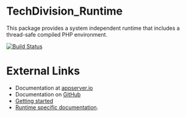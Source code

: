 # TechDivision_Runtime

This package provides a system independent runtime that includes a thread-safe compiled PHP environment.

[![Build Status](https://scrutinizer-ci.com/g/techdivision/TechDivision_Runtime/badges/build.png?b=master)](https://scrutinizer-ci.com/g/techdivision/TechDivision_Runtime/build-status/master)

# External Links

* Documentation at [appserver.io](http://docs.appserver.io)
* Documentation on [GitHub](https://github.com/techdivision/TechDivision_AppserverDocumentation)
* [Getting started](https://github.com/techdivision/TechDivision_AppserverDocumentation/tree/master/docs/getting-started)
* [Runtime specific documentation](https://github.com/techdivision/TechDivision_AppserverDocumentation/blob/master/docs/components/appserver-core/runtime-environment.md).